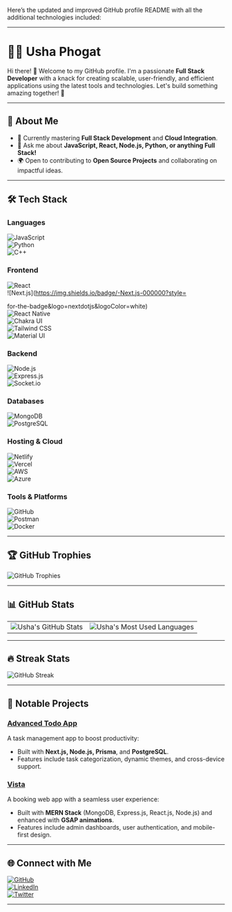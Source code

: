 Here’s the updated and improved GitHub profile README with all the additional technologies included:

---

# 👩‍💻 **Usha Phogat**  

Hi there! 👋 Welcome to my GitHub profile. I'm a passionate **Full Stack Developer** with a knack for creating scalable, user-friendly, and efficient applications using the latest tools and technologies. Let's build something amazing together! 🚀  

---

## 🌟 **About Me**  
- 🌱 Currently mastering **Full Stack Development** and **Cloud Integration**.  
- 💬 Ask me about **JavaScript, React, Node.js, Python, or anything Full Stack!**  
- 🌍 Open to contributing to **Open Source Projects** and collaborating on impactful ideas.  

---

## 🛠️ **Tech Stack**  
### **Languages**  
![JavaScript](https://img.shields.io/badge/-JavaScript-F7DF1E?style=for-the-badge&logo=javascript&logoColor=black)  
![Python](https://img.shields.io/badge/-Python-3776AB?style=for-the-badge&logo=python&logoColor=white)  
![C++](https://img.shields.io/badge/-C++-00599C?style=for-the-badge&logo=c%2B%2B&logoColor=white)  

### **Frontend**  
![React](https://img.shields.io/badge/-React-61DAFB?style=for-the-badge&logo=react&logoColor=black)  
![Next.js](https://img.shields.io/badge/-Next.js-000000?style=

for-the-badge&logo=nextdotjs&logoColor=white)  
![React Native](https://img.shields.io/badge/-React%20Native-61DAFB?style=for-the-badge&logo=react&logoColor=black)  
![Chakra UI](https://img.shields.io/badge/-Chakra%20UI-319795?style=for-the-badge&logo=chakraui&logoColor=white)  
![Tailwind CSS](https://img.shields.io/badge/-Tailwind%20CSS-38B2AC?style=for-the-badge&logo=tailwindcss&logoColor=white)  
![Material UI](https://img.shields.io/badge/-Material%20UI-0081CB?style=for-the-badge&logo=mui&logoColor=white)  

### **Backend**  
![Node.js](https://img.shields.io/badge/-Node.js-339933?style=for-the-badge&logo=nodedotjs&logoColor=white)  
![Express.js](https://img.shields.io/badge/-Express.js-000000?style=for-the-badge&logo=express&logoColor=white)  
![Socket.io](https://img.shields.io/badge/-Socket.io-010101?style=for-the-badge&logo=socket.io&logoColor=white)  

### **Databases**  
![MongoDB](https://img.shields.io/badge/-MongoDB-47A248?style=for-the-badge&logo=mongodb&logoColor=white)  
![PostgreSQL](https://img.shields.io/badge/-PostgreSQL-336791?style=for-the-badge&logo=postgresql&logoColor=white)  

### **Hosting & Cloud**  
![Netlify](https://img.shields.io/badge/-Netlify-00C7B7?style=for-the-badge&logo=netlify&logoColor=white)  
![Vercel](https://img.shields.io/badge/-Vercel-000000?style=for-the-badge&logo=vercel&logoColor=white)  
![AWS](https://img.shields.io/badge/-AWS-232F3E?style=for-the-badge&logo=amazonaws&logoColor=white)  
![Azure](https://img.shields.io/badge/-Azure-0078D4?style=for-the-badge&logo=microsoftazure&logoColor=white)  

### **Tools & Platforms**  
![GitHub](https://img.shields.io/badge/-GitHub-181717?style=for-the-badge&logo=github&logoColor=white)  
![Postman](https://img.shields.io/badge/-Postman-FF6C37?style=for-the-badge&logo=postman&logoColor=white)  
![Docker](https://img.shields.io/badge/-Docker-2496ED?style=for-the-badge&logo=docker&logoColor=white)  

---

## 🏆 **GitHub Trophies**  
![GitHub Trophies](https://github-profile-trophy.vercel.app/?username=ushaphogat66&theme=radical&no-frame=true&row=1&column=6)  

---

## 📊 **GitHub Stats**  
<table>
  <tr>
    <td>
      <img src="https://github-readme-stats.vercel.app/api?username=ushaphogat66&show_icons=true&theme=radical" alt="Usha's GitHub Stats">
    </td>
    <td>
      <img src="https://github-readme-stats.vercel.app/api/top-langs/?username=ushaphogat66&layout=compact&theme=radical" alt="Usha's Most Used Languages">
    </td>
  </tr>
</table>  

---

## 🔥 **Streak Stats**  
![GitHub Streak](https://github-readme-streak-stats.herokuapp.com/?user=ushaphogat66&theme=radical)  

---

## 💼 **Notable Projects**  
### **[Advanced Todo App](https://do-it-tasks.vercel.app/todo)**  
A task management app to boost productivity:  
- Built with **Next.js, Node.js, Prisma**, and **PostgreSQL**.  
- Features include task categorization, dynamic themes, and cross-device support.

### **[Vista](https://vistanks.netlify.app/)**  
A booking web app with a seamless user experience:  
- Built with **MERN Stack** (MongoDB, Express.js, React.js, Node.js) and enhanced with **GSAP animations**.  
- Features include admin dashboards, user authentication, and mobile-first design.  

---

## 🌐 **Connect with Me**  
[![GitHub](https://img.shields.io/badge/GitHub-100000?style=for-the-badge&logo=github&logoColor=white)](https://github.com/UshaPhogat66)  
[![LinkedIn](https://img.shields.io/badge/LinkedIn-0077B5?style=for-the-badge&logo=linkedin&logoColor=white)](https://www.linkedin.com/in/ushaphogat66)  
[![Twitter](https://img.shields.io/badge/Twitter-1DA1F2?style=for-the-badge&logo=twitter&logoColor=white)](https://twitter.com/ushaphogat66)  

---
